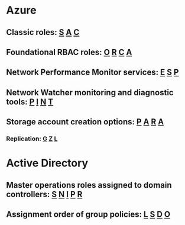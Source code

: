 # Azure
## Classic roles: [S](# "Service administrator") [A](# "Account administrator") [C](# "Co-administrator")
## Foundational RBAC roles: [O](# "Owner") [R](# "Reader") [C](# "Contributor") [A](# "User access administrator")
## Network Performance Monitor services: [E](# "ExpressRoute") [S](# "Service Connectivity Monitor") [P](# "Performance Monitor")
## Network Watcher monitoring and diagnostic tools: [P](# "Packet capture") [I](# "IP Flow Verify") [N](# "Next Hop") [T](# "Network Topology")
## Storage account creation options: [P](# "Performance tier") [A](# "Account kind") [R](# "Replication option") [A](# "Access tier") 
### Replication: [G](# "Geographically-redundant") [Z](# "Zone-redundant") [L](# "Locally-redundant")
# Active Directory
## Master operations roles assigned to domain controllers: [S](# "Master schema") [N](# "Domain naming master") [I](# "Infrastructure master") [P](# "PDC emulator") [R](# "Relative identifier")
## Assignment order of group policies: [L](# "Local") [S](# "Site") [D](# "Domain") [O](# "OU")
